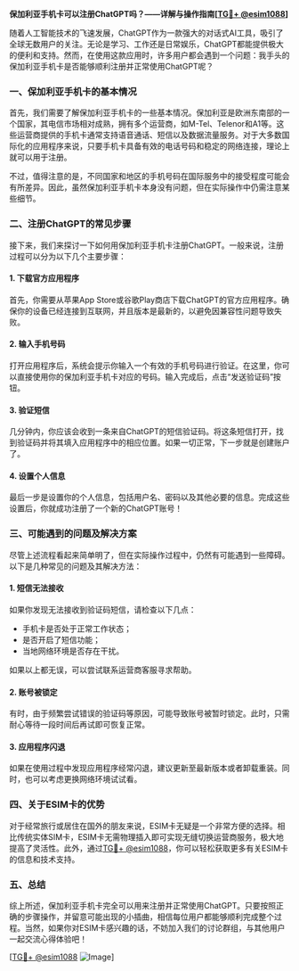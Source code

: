 **保加利亚手机卡可以注册ChatGPT吗？——详解与操作指南[[TG💪+ @esim1088](https://t.me/s/esim1088)]**

随着人工智能技术的飞速发展，ChatGPT作为一款强大的对话式AI工具，吸引了全球无数用户的关注。无论是学习、工作还是日常娱乐，ChatGPT都能提供极大的便利和支持。然而，在使用这款应用时，许多用户都会遇到一个问题：我手头的保加利亚手机卡是否能够顺利注册并正常使用ChatGPT呢？

### 一、保加利亚手机卡的基本情况

首先，我们需要了解保加利亚手机卡的一些基本情况。保加利亚是欧洲东南部的一个国家，其电信市场相对成熟，拥有多个运营商，如M-Tel、Telenor和A1等。这些运营商提供的手机卡通常支持语音通话、短信以及数据流量服务。对于大多数国际化的应用程序来说，只要手机卡具备有效的电话号码和稳定的网络连接，理论上就可以用于注册。

不过，值得注意的是，不同国家和地区的手机号码在国际服务中的接受程度可能会有所差异。因此，虽然保加利亚手机卡本身没有问题，但在实际操作中仍需注意某些细节。

### 二、注册ChatGPT的常见步骤

接下来，我们来探讨一下如何用保加利亚手机卡注册ChatGPT。一般来说，注册过程可以分为以下几个主要步骤：

#### 1. 下载官方应用程序
首先，你需要从苹果App Store或谷歌Play商店下载ChatGPT的官方应用程序。确保你的设备已经连接到互联网，并且版本是最新的，以避免因兼容性问题导致失败。

#### 2. 输入手机号码
打开应用程序后，系统会提示你输入一个有效的手机号码进行验证。在这里，你可以直接使用你的保加利亚手机卡对应的号码。输入完成后，点击“发送验证码”按钮。

#### 3. 验证短信
几分钟内，你应该会收到一条来自ChatGPT的短信验证码。将这条短信打开，找到验证码并将其填入应用程序中的相应位置。如果一切正常，下一步就是创建账户了。

#### 4. 设置个人信息
最后一步是设置你的个人信息，包括用户名、密码以及其他必要的信息。完成这些设置后，你就成功注册了一个新的ChatGPT账号！

### 三、可能遇到的问题及解决方案

尽管上述流程看起来简单明了，但在实际操作过程中，仍然有可能遇到一些障碍。以下是几种常见的问题及其解决方法：

#### 1. 短信无法接收
如果你发现无法接收到验证码短信，请检查以下几点：
- 手机卡是否处于正常工作状态；
- 是否开启了短信功能；
- 当地网络环境是否存在干扰。

如果以上都无误，可以尝试联系运营商客服寻求帮助。

#### 2. 账号被锁定
有时，由于频繁尝试错误的验证码等原因，可能导致账号被暂时锁定。此时，只需耐心等待一段时间后再试即可恢复正常。

#### 3. 应用程序闪退
如果在使用过程中发现应用程序经常闪退，建议更新至最新版本或者卸载重装。同时，也可以考虑更换网络环境试试看。

### 四、关于ESIM卡的优势

对于经常旅行或居住在国外的朋友来说，ESIM卡无疑是一个非常方便的选择。相比传统实体SIM卡，ESIM卡无需物理插入即可实现无缝切换运营商服务，极大地提高了灵活性。此外，通过[TG💪+ @esim1088](https://t.me/s/esim1088)，你可以轻松获取更多有关ESIM卡的信息和技术支持。

### 五、总结

综上所述，保加利亚手机卡完全可以用来注册并正常使用ChatGPT。只要按照正确的步骤操作，并留意可能出现的小插曲，相信每位用户都能够顺利完成整个过程。当然，如果你对ESIM卡感兴趣的话，不妨加入我们的讨论群组，与其他用户一起交流心得体验吧！

[[TG💪+ @esim1088](https://t.me/s/esim1088) ![Image](https://i.postimg.cc/4NQfJmqS/Snipaste-2025-05-13-00-14-12.png)]